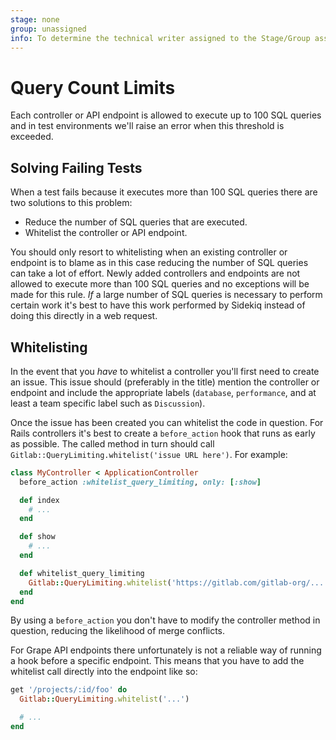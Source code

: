 ```yaml
---
stage: none
group: unassigned
info: To determine the technical writer assigned to the Stage/Group associated with this page, see https://about.gitlab.com/handbook/engineering/ux/technical-writing/#assignments
---
```


# Query Count Limits

Each controller or API endpoint is allowed to execute up to 100 SQL queries and
in test environments we'll raise an error when this threshold is exceeded.

## Solving Failing Tests

When a test fails because it executes more than 100 SQL queries there are two
solutions to this problem:

- Reduce the number of SQL queries that are executed.
- Whitelist the controller or API endpoint.

You should only resort to whitelisting when an existing controller or endpoint
is to blame as in this case reducing the number of SQL queries can take a lot of
effort. Newly added controllers and endpoints are not allowed to execute more
than 100 SQL queries and no exceptions will be made for this rule. _If_ a large
number of SQL queries is necessary to perform certain work it's best to have
this work performed by Sidekiq instead of doing this directly in a web request.

## Whitelisting

In the event that you _have_ to whitelist a controller you'll first need to
create an issue. This issue should (preferably in the title) mention the
controller or endpoint and include the appropriate labels (`database`,
`performance`, and at least a team specific label such as `Discussion`).

Once the issue has been created you can whitelist the code in question. For
Rails controllers it's best to create a `before_action` hook that runs as early
as possible. The called method in turn should call
`Gitlab::QueryLimiting.whitelist('issue URL here')`. For example:

```ruby
class MyController < ApplicationController
  before_action :whitelist_query_limiting, only: [:show]

  def index
    # ...
  end

  def show
    # ...
  end

  def whitelist_query_limiting
    Gitlab::QueryLimiting.whitelist('https://gitlab.com/gitlab-org/...')
  end
end
```

By using a `before_action` you don't have to modify the controller method in
question, reducing the likelihood of merge conflicts.

For Grape API endpoints there unfortunately is not a reliable way of running a
hook before a specific endpoint. This means that you have to add the whitelist
call directly into the endpoint like so:

```ruby
get '/projects/:id/foo' do
  Gitlab::QueryLimiting.whitelist('...')

  # ...
end
```
